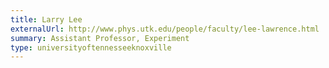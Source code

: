 ```yaml
---
title: Larry Lee
externalUrl: http://www.phys.utk.edu/people/faculty/lee-lawrence.html
summary: Assistant Professor, Experiment
type: universityoftennesseeknoxville
---
```

